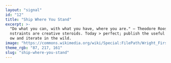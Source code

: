 ```yaml
---
layout: "signal"
id: "12"
title: "Ship Where You Stand"
excerpt: >-
  "Do what you can, with what you have, where you are." — Theodore Roosevelt. Co
  nstraints are creative steroids. Today > perfect; publish the useful version n
  ow and iterate in the wild.
image: "https://commons.wikimedia.org/wiki/Special:FilePath/Wright_First_Flight_1903Dec17_(full_restore_115).jpg"
theme_rgb: "87, 217, 161"
slug: "ship-where-you-stand"
---
```

<!-- TODO: Paste the full body content for this Signal here. -->
